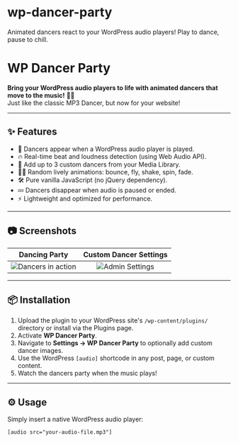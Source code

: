 # wp-dancer-party
Animated dancers react to your WordPress audio players! Play to dance, pause to chill.

# WP Dancer Party

**Bring your WordPress audio players to life with animated dancers that move to the music!** 🕺💃  
Just like the classic MP3 Dancer, but now for your website!

---

## ✨ Features

- 🪩 Dancers appear when a WordPress audio player is played.
- 🔥 Real-time beat and loudness detection (using Web Audio API).
- 🎨 Add up to 3 custom dancers from your Media Library.
- 🏃‍♂️ Random lively animations: bounce, fly, shake, spin, fade.
- 🛠️ Pure vanilla JavaScript (no jQuery dependency).
- 💤 Dancers disappear when audio is paused or ended.
- ⚡ Lightweight and optimized for performance.

---

## 📷 Screenshots

| Dancing Party | Custom Dancer Settings |
|:-------------:|:----------------------:|
| ![Dancers in action](assets/screenshots/dancers.gif) | ![Admin Settings](assets/screenshots/settings.png) |

---

## 📦 Installation

1. Upload the plugin to your WordPress site's `/wp-content/plugins/` directory or install via the Plugins page.
2. Activate **WP Dancer Party**.
3. Navigate to **Settings → WP Dancer Party** to optionally add custom dancer images.
4. Use the WordPress `[audio]` shortcode in any post, page, or custom content.
5. Watch the dancers party when the music plays!

---

## ⚙️ Usage

Simply insert a native WordPress audio player:

```html
[audio src="your-audio-file.mp3"]
